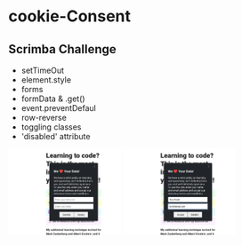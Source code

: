 # cookie-Consent
## Scrimba Challenge

+ setTimeOut
+ element.style
+ forms
+ formData & .get()
+ event.preventDefaul
+ row-reverse
+ toggling classes
+ 'disabled' attribute

<img src="images/cookieConsent1.png" width=40%>
<img src="images/cookieConsent2.png" width=40%>
